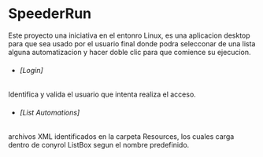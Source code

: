 # SpeederRun
Este proyecto una iniciativa en el entonro Linux, es una
aplicacion desktop para que sea usado por el usuario final
donde podra selecconar de una lista alguna automatizacion
y hacer doble clic para que comience su ejecucion.
* ###### [Login]
Identifica y valida el usuario que intenta realiza el acceso.
* ###### [List Automations]
archivos XML identificados en la carpeta Resources, los cuales
carga dentro de conyrol ListBox segun el nombre predefinido.
